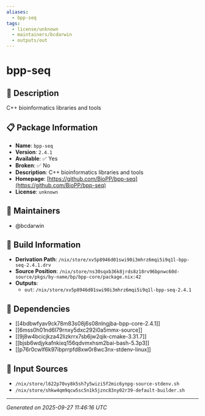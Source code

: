 ```yaml
---
aliases:
  - bpp-seq
tags:
  - license/unknown
  - maintainers/bcdarwin
  - outputs/out
---
```


# bpp-seq

## 📝 Description

C++ bioinformatics libraries and tools

## 📋 Package Information

- **Name**: `bpp-seq`
- **Version**: `2.4.1`
- **Available**: ✅ Yes
- **Broken**: ✅ No
- **Description**: C++ bioinformatics libraries and tools
- **Homepage**: [https://github.com/BioPP/bpp-seq](https://github.com/BioPP/bpp-seq)
- **License**: `unknown`
## 👥 Maintainers

- @bcdarwin


## 🔧 Build Information

- **Derivation Path**: `/nix/store/xv5p8946d01swi90i3mhrz6mqi5i9q1l-bpp-seq-2.4.1.drv`
- **Source Position**: `/nix/store/ns30sqxb36k8jrds8z18rv96bpnwc60d-source/pkgs/by-name/bp/bpp-core/package.nix:42`
- **Outputs**:
  - `out`:  `/nix/store/xv5p8946d01swi90i3mhrz6mqi5i9q1l-bpp-seq-2.4.1`

## 🔗 Dependencies

- [[4bdbwfyav9ck78m83s08j6s08nlngjba-bpp-core-2.4.1]]
- [[6mss0h01nd6l79rnxy5dxc292i0a5mmx-source]]
- [[9j8w4bcicjkza42lizkrrx7sb6jw2qik-cmake-3.31.7]]
- [[bjsb6wdjykafnkixq156qdvmxhsm2bai-bash-5.3p3]]
- [[p76r0cwlf6k97ibprrpfd8xw0r8wc3nx-stdenv-linux]]

## 📁 Input Sources

- `/nix/store/l622p70vy8k5sh7y5wizi5f2mic6ynpg-source-stdenv.sh`
- `/nix/store/shkw4qm9qcw5sc5n1k5jznc83ny02r39-default-builder.sh`

---
*Generated on 2025-09-27 11:46:16 UTC*
